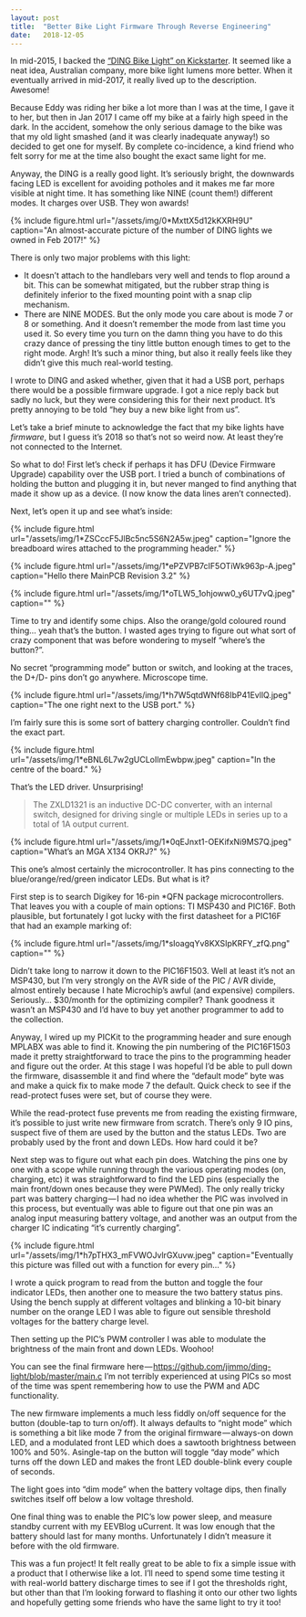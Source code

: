 ```yaml
---
layout:	post
title:	"Better Bike Light Firmware Through Reverse Engineering"
date:	2018-12-05
---
```


  In mid-2015, I backed the [“DING Bike Light” on Kickstarter](https://www.kickstarter.com/projects/dingbikelight/ding-bike-lights). It seemed like a neat idea, Australian company, more bike light lumens more better. When it eventually arrived in mid-2017, it really lived up to the description. Awesome!

Because Eddy was riding her bike a lot more than I was at the time, I gave it to her, but then in Jan 2017 I came off my bike at a fairly high speed in the dark. In the accident, somehow the only serious damage to the bike was that my old light smashed (and it was clearly inadequate anyway!) so decided to get one for myself. By complete co-incidence, a kind friend who felt sorry for me at the time also bought the exact same light for me.

Anyway, the DING is a really good light. It’s seriously bright, the downwards facing LED is excellent for avoiding potholes and it makes me far more visible at night time. It has something like NINE (count them!) different modes. It charges over USB. They won awards!

{% include figure.html url="/assets/img/0*MxttX5d12kKXRH9U" caption="An almost-accurate picture of the number of DING lights we owned in Feb 2017!" %}

There is only two major problems with this light:

* It doesn’t attach to the handlebars very well and tends to flop around a bit. This can be somewhat mitigated, but the rubber strap thing is definitely inferior to the fixed mounting point with a snap clip mechanism.
* There are NINE MODES. But the only mode you care about is mode 7 or 8 or something. And it doesn’t remember the mode from last time you used it. So every time you turn on the damn thing you have to do this crazy dance of pressing the tiny little button enough times to get to the right mode. Argh! It’s such a minor thing, but also it really feels like they didn’t give this much real-world testing.

I wrote to DING and asked whether, given that it had a USB port, perhaps there would be a possible firmware upgrade. I got a nice reply back but sadly no luck, but they were considering this for their next product. It’s pretty annoying to be told “hey buy a new bike light from us”.

Let’s take a brief minute to acknowledge the fact that my bike lights have *firmware*, but I guess it’s 2018 so that’s not so weird now. At least they’re not connected to the Internet.

So what to do! First let’s check if perhaps it has DFU (Device Firmware Upgrade) capability over the USB port. I tried a bunch of combinations of holding the button and plugging it in, but never manged to find anything that made it show up as a device. (I now know the data lines aren’t connected).

Next, let’s open it up and see what’s inside:

{% include figure.html url="/assets/img/1*ZSCccF5JlBc5nc5S6N2A5w.jpeg" caption="Ignore the breadboard wires attached to the programming header." %}

{% include figure.html url="/assets/img/1*ePZVPB7cIF5OTiWk963p-A.jpeg" caption="Hello there MainPCB Revision 3.2" %}

{% include figure.html url="/assets/img/1*oTLW5_1ohjoww0_y6UT7vQ.jpeg" caption="" %}

Time to try and identify some chips. Also the orange/gold coloured round thing… yeah that’s the button. I wasted ages trying to figure out what sort of crazy component that was before wondering to myself “where’s the button?”.

No secret “programming mode” button or switch, and looking at the traces, the D+/D- pins don’t go anywhere. Microscope time.

{% include figure.html url="/assets/img/1*h7W5qtdWNf68IbP41EvllQ.jpeg" caption="The one right next to the USB port." %}

I’m fairly sure this is some sort of battery charging controller. Couldn’t find the exact part.

{% include figure.html url="/assets/img/1*eBNL6L7w2gUCLoIlmEwbpw.jpeg" caption="In the centre of the board." %}

That’s the LED driver. Unsurprising!

> The ZXLD1321 is an inductive DC-DC converter, with an internal switch, designed for driving single or multiple LEDs in series up to a total of 1A output current.

{% include figure.html url="/assets/img/1*0qEJnxt1-OEKifxNi9MS7Q.jpeg" caption="What’s an MGA X134 OKRJ?" %}

This one’s almost certainly the microcontroller. It has pins connecting to the blue/orange/red/green indicator LEDs. But what is it?

First step is to search Digikey for 16-pin *QFN package microcontrollers. That leaves you with a couple of main options: TI MSP430 and PIC16F. Both plausible, but fortunately I got lucky with the first datasheet for a PIC16F that had an example marking of:

{% include figure.html url="/assets/img/1*sIoagqYv8KXSIpKRFY_zfQ.png" caption="" %}

Didn’t take long to narrow it down to the PIC16F1503. Well at least it’s not an MSP430, but I’m very strongly on the AVR side of the PIC / AVR divide, almost entirely because I hate Microchip’s awful (and expensive) compilers. Seriously… $30/month for the optimizing compiler? Thank goodness it wasn’t an MSP430 and I’d have to buy yet another programmer to add to the collection.

Anyway, I wired up my PICKit to the programming header and sure enough MPLABX was able to find it. Knowing the pin numbering of the PIC16F1503 made it pretty straightforward to trace the pins to the programming header and figure out the order. At this stage I was hopeful I’d be able to pull down the firmware, disassemble it and find where the “default mode” byte was and make a quick fix to make mode 7 the default. Quick check to see if the read-protect fuses were set, but of course they were.

While the read-protect fuse prevents me from reading the existing firmware, it’s possible to just write new firmware from scratch. There’s only 9 IO pins, suspect five of them are used by the button and the status LEDs. Two are probably used by the front and down LEDs. How hard could it be?

Next step was to figure out what each pin does. Watching the pins one by one with a scope while running through the various operating modes (on, charging, etc) it was straightforward to find the LED pins (especially the main front/down ones because they were PWMed). The only really tricky part was battery charging — I had no idea whether the PIC was involved in this process, but eventually was able to figure out that one pin was an analog input measuring battery voltage, and another was an output from the charger IC indicating “it’s currently charging”.

{% include figure.html url="/assets/img/1*h7pTHX3_mFVWOJvlrGXuvw.jpeg" caption="Eventually this picture was filled out with a function for every pin..." %}

I wrote a quick program to read from the button and toggle the four indicator LEDs, then another one to measure the two battery status pins. Using the bench supply at different voltages and blinking a 10-bit binary number on the orange LED I was able to figure out sensible threshold voltages for the battery charge level.

Then setting up the PIC’s PWM controller I was able to modulate the brightness of the main front and down LEDs. Woohoo!

You can see the final firmware here — <https://github.com/jimmo/ding-light/blob/master/main.c> I’m not terribly experienced at using PICs so most of the time was spent remembering how to use the PWM and ADC functionality.

The new firmware implements a much less fiddly on/off sequence for the button (double-tap to turn on/off). It always defaults to “night mode” which is something a bit like mode 7 from the original firmware — always-on down LED, and a modulated front LED which does a sawtooth brightness between 100% and 50%. Asingle-tap on the button will toggle “day mode” which turns off the down LED and makes the front LED double-blink every couple of seconds.

The light goes into “dim mode” when the battery voltage dips, then finally switches itself off below a low voltage threshold.

One final thing was to enable the PIC’s low power sleep, and measure standby current with my EEVBlog uCurrent. It was low enough that the battery should last for many months. Unfortunately I didn’t measure it before with the old firmware.

This was a fun project! It felt really great to be able to fix a simple issue with a product that I otherwise like a lot. I’ll need to spend some time testing it with real-world battery discharge times to see if I got the thresholds right, but other than that I’m looking forward to flashing it onto our other two lights and hopefully getting some friends who have the same light to try it too!
